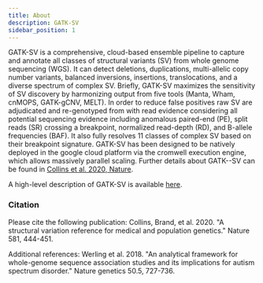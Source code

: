 ```yaml
---
title: About
description: GATK-SV
sidebar_position: 1
---
```


GATK-SV is a comprehensive, cloud-based ensemble pipeline to capture and annotate all 
classes of structural variants (SV) from whole genome sequencing (WGS). It can detect 
deletions, duplications, multi-allelic copy number variants, balanced inversions, 
insertions, translocations, and a diverse spectrum of complex SV. Briefly, GATK-SV 
maximizes the sensitivity of SV discovery by harmonizing output from five tools 
(Manta, Wham, cnMOPS, GATK-gCNV, MELT). In order to reduce false positives raw SV 
are adjudicated and re-genotyped from with read evidence considering all potential 
sequencing evidence including anomalous paired-end (PE), split reads (SR) crossing 
a breakpoint, normalized read-depth (RD), and B-allele frequencies (BAF). It also 
fully resolves 11 classes of complex SV based on their breakpoint signature. GATK-SV 
has been designed to be natively deployed in the google cloud platform via the cromwell 
execution engine, which allows massively parallel scaling. Further details about 
GATK--SV can be found in [Collins et al. 2020, Nature](https://www.nature.com/articles/s41586-020-2287-8).


A high-level description of GATK-SV is available [here](https://gatk.broadinstitute.org/hc/en-us/articles/9022487952155-Structural-variant-SV-discovery).

### Citation 

Please cite the following publication: Collins, Brand, et al. 2020. 
"A structural variation reference for medical and population genetics." Nature 581, 444-451.

Additional references: Werling et al. 2018. "An analytical framework for whole-genome 
sequence association studies and its implications for autism spectrum disorder." Nature genetics 50.5, 727-736.
